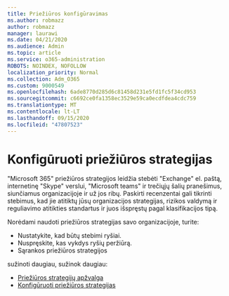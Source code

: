 ```yaml
---
title: Priežiūros konfigūravimas
ms.author: robmazz
author: robmazz
manager: laurawi
ms.date: 04/21/2020
ms.audience: Admin
ms.topic: article
ms.service: o365-administration
ROBOTS: NOINDEX, NOFOLLOW
localization_priority: Normal
ms.collection: Adm_O365
ms.custom: 9000549
ms.openlocfilehash: 6ade8770d285d6c81458d231e5fd1fc5f34cd953
ms.sourcegitcommit: c6692ce0fa1358ec3529e59ca0ecdfdea4cdc759
ms.translationtype: MT
ms.contentlocale: lt-LT
ms.lasthandoff: 09/15/2020
ms.locfileid: "47807523"
---
```

# <a name="configure-supervision-policies"></a>Konfigūruoti priežiūros strategijas

"Microsoft 365" priežiūros strategijos leidžia stebėti "Exchange" el. paštą, internetinę "Skype" verslui, "Microsoft teams" ir trečiųjų šalių pranešimus, siunčiamus organizacijoje ir už jos ribų. Paskirti recenzentai gali tikrinti stebimus, kad jie atitiktų jūsų organizacijos strategijas, rizikos valdymą ir reguliavimo atitikties standartus ir juos išspręstų pagal klasifikacijos tipą.

Norėdami naudoti priežiūros strategijas savo organizacijoje, turite:

- Nustatykite, kad būtų stebimi ryšiai.
- Nuspręskite, kas vykdys ryšių peržiūrą.
- Sąrankos priežiūros strategijos

sužinoti daugiau, sužinok daugiau:

- [Priežiūros strategijų apžvalga](https://docs.microsoft.com/microsoft-365/compliance/supervision-policies)
- [Konfigūruoti priežiūros strategijas](https://docs.microsoft.com/microsoft-365/compliance/configure-supervision-policies)
